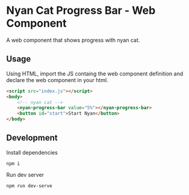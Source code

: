 # Nyan Cat Progress Bar - Web Component

A web component that shows progress with nyan cat.

## Usage

Using HTML, import the JS containg the web component definition
and declare the web component in your html.

```html
<script src="index.js"></script>
<body>
    <!-- nyan cat -->
    <nyan-progress-bar value="5%"></nyan-progress-bar>
    <button id="start">Start Nyan</button>
</body>
```

## Development

Install dependencies

```shell
npm i
```

Run dev server

```shell
npm run dev-serve
```

